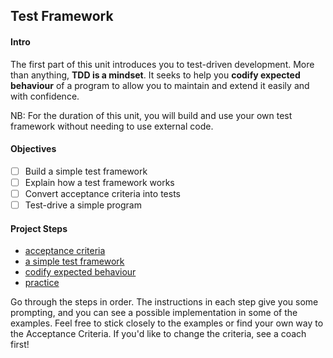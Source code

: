 ## Test Framework


#### Intro
The first part of this unit introduces you to test-driven development. More than anything, **TDD is a mindset**. It seeks to help you **codify expected behaviour** of a program to allow you to maintain and extend it easily and with confidence.

NB: For the duration of this unit, you will build and use your own test framework without needing to use external code.

#### Objectives

- [ ] Build a simple test framework
- [ ] Explain how a test framework works
- [ ] Convert acceptance criteria into tests
- [ ] Test-drive a simple program

#### Project Steps


- [acceptance criteria](./test-framework/acceptance-criteria.md)
- [a simple test framework](./test-framework/a-simple-test-framework.md)
- [codify expected behaviour](./test-framework/codify-expected-behaviour.md)
- [practice](./test-framework/practice-makes-perfect.md)


Go through the steps in order. The instructions in each step give you some prompting, and you can see a possible implementation in some of the examples. Feel free to stick closely to the examples or find your own way to the Acceptance Criteria. If you'd like to change the criteria, see a coach first!
